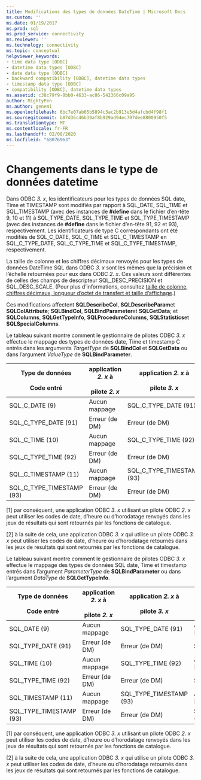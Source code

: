 ```yaml
---
title: Modifications des types de données DateTime | Microsoft Docs
ms.custom: ''
ms.date: 01/19/2017
ms.prod: sql
ms.prod_service: connectivity
ms.reviewer: ''
ms.technology: connectivity
ms.topic: conceptual
helpviewer_keywords:
- time data type [ODBC]
- datetime data types [ODBC]
- date data type [ODBC]
- backward compatibility [ODBC], datetime data types
- timestamp data type [ODBC]
- compatibility [ODBC], datetime data types
ms.assetid: c38c79f9-8bb0-4633-ac86-542366c09a95
author: MightyPen
ms.author: genemi
ms.openlocfilehash: 6bc7e07ab65b5894c3ac2b913e5d4afcbd4f98f1
ms.sourcegitcommit: b87d36c46b39af8b929ad94ec707dee8800950f5
ms.translationtype: MT
ms.contentlocale: fr-FR
ms.lasthandoff: 02/08/2020
ms.locfileid: "68076963"
---
```

# <a name="datetime-data-type-changes"></a>Changements dans le type de données datetime
Dans ODBC *3. x*, les identificateurs pour les types de données SQL date, Time et TIMESTAMP sont modifiés par rapport à SQL_DATE, SQL_TIME et SQL_TIMESTAMP (avec des instances de **#define** dans le fichier d’en-tête 9, 10 et 11) à SQL_TYPE_DATE, SQL_TYPE_TIME et SQL_TYPE_TIMESTAMP (avec des instances de **#define** dans le fichier d’en-tête 91, 92 et 93), respectivement. Les identificateurs de type C correspondants ont été modifiés de SQL_C_DATE, SQL_C_TIME et SQL_C_TIMESTAMP en SQL_C_TYPE_DATE, SQL_C_TYPE_TIME et SQL_C_TYPE_TIMESTAMP, respectivement.  
  
 La taille de colonne et les chiffres décimaux renvoyés pour les types de données DateTime SQL dans ODBC *3. x* sont les mêmes que la précision et l’échelle retournées pour eux dans ODBC *2. x*. Ces valeurs sont différentes de celles des champs de descripteur SQL_DESC_PRECISION et SQL_DESC_SCALE. (Pour plus d’informations, consultez [taille de colonne, chiffres décimaux, longueur d’octet de transfert et taille d’affichage](../../../odbc/reference/appendixes/column-size-decimal-digits-transfer-octet-length-and-display-size.md).)  
  
 Ces modifications affectent **SQLDescribeCol**, **SQLDescribeParam**et **SQLColAttribute**; **SQLBindCol**, **SQLBindParameter**et **SQLGetData**; et **SQLColumns**, **SQLGetTypeInfo**, **SQLProcedureColumns**, **SQLStatistics**et **SQLSpecialColumns**.  
  
 Le tableau suivant montre comment le gestionnaire de pilotes ODBC *3. x* effectue le mappage des types de données date, Time et timestamp C entrés dans les arguments *TargetType* de **SQLBindCol** et **SQLGetData** ou dans l’argument *ValueType* de **SQLBindParameter**.  
  
|Type de données<br /><br /> Code entré|application *2. x* à<br /><br /> pilote *2. x*|application *2. x* à<br /><br /> pilote *3. x*|application *3. x* à<br /><br /> pilote *2. x*|application *3. x* à<br /><br /> pilote *3. x*|  
|--------------------------------|-----------------------------------|-----------------------------------|-----------------------------------|-----------------------------------|  
|SQL_C_DATE (9)|Aucun mappage|SQL_C_TYPE_DATE (91)|Aucun mappage [1]|SQL_C_TYPE_DATE (91)|  
|SQL_C_TYPE_DATE (91)|Erreur (de DM)|Erreur (de DM)|SQL_C_DATE (9)|Aucun mappage [2]|  
|SQL_C_TIME (10)|Aucun mappage|SQL_C_TYPE_TIME (92)|Aucun mappage [1]|SQL_C_TYPE_TIME (92)|  
|SQL_C_TYPE_TIME (92)|Erreur (de DM)|Erreur (de DM)|SQL_C_TIME (10)|Aucun mappage [2]|  
|SQL_C_TIMESTAMP (11)|Aucun mappage|SQL_C_TYPE_TIMESTAMP (93)|Aucun mappage [1]|SQL_C_TYPE_TIMESTAMP (93)|  
|SQL_C_TYPE_TIMESTAMP (93)|Erreur (de DM)|Erreur (de DM)|SQL_C_TIMESTAMP (11)|Aucun mappage [2]|  
  
 [1] par conséquent, une application ODBC *3. x* utilisant un pilote ODBC *2. x* peut utiliser les codes de date, d’heure ou d’horodatage renvoyés dans les jeux de résultats qui sont retournés par les fonctions de catalogue.  
  
 [2] à la suite de cela, une application ODBC *3. x* qui utilise un pilote ODBC *3. x* peut utiliser les codes de date, d’heure ou d’horodatage retournés dans les jeux de résultats qui sont retournés par les fonctions de catalogue.  
  
 Le tableau suivant montre comment le gestionnaire de pilotes ODBC *3. x* effectue le mappage des types de données SQL date, Time et timestamp entrés dans l’argument *ParameterType* de **SQLBindParameter** ou dans l’argument *DataType* de **SQLGetTypeInfo**.  
  
|Type de données<br /><br /> Code entré|application *2. x* à<br /><br /> pilote *2. x*|application *2. x* à<br /><br /> pilote *3. x*|application *3. x* à<br /><br /> pilote *2. x*|application *3. x* à<br /><br /> pilote *3. x*|  
|--------------------------------|-----------------------------------|-----------------------------------|-----------------------------------|-----------------------------------|  
|SQL_DATE (9)|Aucun mappage|SQL_TYPE_DATE (91)|Aucun mappage [1]|SQL_TYPE_DATE (91)|  
|SQL_TYPE_DATE (91)|Erreur (de DM)|Erreur (de DM)|SQL_DATE (9)|Aucun mappage [2]|  
|SQL_TIME (10)|Aucun mappage|SQL_TYPE_TIME (92)|Aucun mappage [1]|SQL_TYPE_TIME (92)|  
|SQL_TYPE_TIME (92)|Erreur (de DM)|Erreur (de DM)|SQL_TIME (10)|Aucun mappage [2]|  
|SQL_TIMESTAMP (11)|Aucun mappage|SQL_TYPE_TIMESTAMP (93)|Aucun mappage [1]|SQL_TYPE_TIMESTAMP (93)|  
|SQL_TYPE_TIMESTAMP (93)|Erreur (de DM)|Erreur (de DM)|SQL_TIMESTAMP (11)|Aucun mappage [2]|  
  
 [1] par conséquent, une application ODBC *3. x* utilisant un pilote ODBC *2. x* peut utiliser les codes de date, d’heure ou d’horodatage renvoyés dans les jeux de résultats qui sont retournés par les fonctions de catalogue.  
  
 [2] à la suite de cela, une application ODBC *3. x* qui utilise un pilote ODBC *3. x* peut utiliser les codes de date, d’heure ou d’horodatage retournés dans les jeux de résultats qui sont retournés par les fonctions de catalogue.

